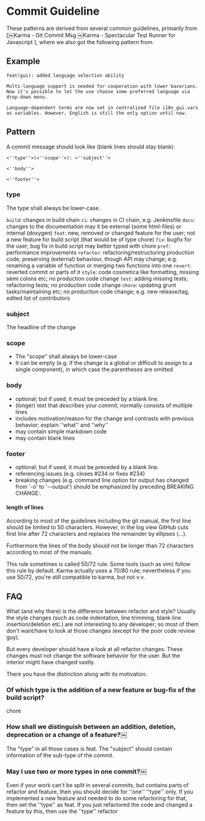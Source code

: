 # Commit Guideline

These patterns are derived from several common guidelines, primarily from [￼Karma - Git Commit Msg  ￼Karma - Spectacular Test Runner for Javascript ], where we also got the following pattern from.

## Example

```
feat(gui): added language selection ability

Multi-language support is needed for cooperation with lower bavarians.
Now it's possible to let the use choose some preferred language via
drop-down menu.

Language-dependent terms are now set in centralized file i18n_gui.vars
as variables. However, English is still the only option until now.

```

## Pattern

A commit message should look like (blank lines should stay blank):

```
<''type''>(<''scope''>): <''subject''>

<''body''>

<''footer''>
```

### type

The type shall always be lower-case.

`build`: changes in build chain
`ci`: changes in CI chain, e.g. Jenkinsfile
`docs`: changes to the documentation may it be external (some html-files) or internal (doxygen)
`feat`: new, removed or changed feature for the user; not a new feature for build script (that would be of type chore)
`fix`: bugfix for the user; bug fix in build script may better typed with chore
`pref`: performance improvements
`refactor`: refactoring/restructuring production code; preserving (external) behaviour, though API may change; e.g. renaming a variable of function or merging two functions into one
`revert`: reverted commit or parts of it
`style`: code cosmetica like formatting, missing semi colons etc; no production code change
`test`: adding missing tests; refactoring tests; no production code change
`chore`: updating grunt tasks/maintaining etc; no production code change; e.g. new release/tag, edited list of contributors

### subject

The headline of the change

### scope

- The "scope" shall always be lower-case
- It can be empty (e.g. if the change is a global or difficult to assign to a single component), in which case the parentheses are omitted

### body

- optional; but if used, it must be preceded by a blank line.
- (longer) text that describes your commit; normally consists of multiple lines
- includes motivation/reason for the change and contrasts with previous behavior; explain ''what'' and ''why''
- may contain simple markdown code
- may contain blank lines

### footer

- optional; but if used, it must be preceded by a blank line.
- referencing issues (e.g. closes #234 or fixes #234)
- breaking changes (e.g. command line option for output has changed from '-o' to '--output') should be emphasized by preceding BREAKING CHANGE:.

#### length of lines

According to most of the guidelines including the git manual, the first line should be limited to 50 characters. However, in the log view GitHub cuts first line after 72 characters and replaces the remainder by ellipses (...).

Furthermore the lines of the body should not be longer than 72 characters according to most of the manuals.

This rule sometimes is called 50/72 rule. Some tools (such as vim) follow this rule by default. Karma actually uses a 70/80 rule; nevertheless if you use 50/72, you're still compatible to karma, but not v.v.

## FAQ

What (and why there) is the difference between refactor and style?
Usually the style changes (such as code indentation, line trimming, blank line insertion/deletion etc.) are not interesting to any developer; so most of them don't want/have to look at those changes (except for the poor code review guy).

But every developer should have a look at all refactor changes. These changes must not change the software behavior for the user. But the interior might have changed vastly.

There you have the distinction along with its motivation.

### Of which type is the addition of a new feature or bug-fix of the build script?

chore

### How shall we distinguish between an addition, deletion, deprecation or a change of a feature?￼

The "type" in all those cases is feat. The "subject" should contain information of the sub-type of the commit.

### May I use two or more types in one commit?￼

Even if your work can't be split in several commits, but contains parts of refactor and feature, then you should decide for ''one'' ''type'' only. If you implemented a new feature and needed to do some refactoring for that, then set the ''type'' as feat. If you just refactored the code and changed a feature by this, then use the ''type'' refactor
